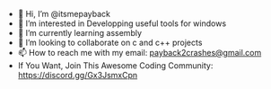 - 👋 Hi, I’m @itsmepayback
- 👀 I’m interested in Developping useful tools for windows
- 🌱 I’m currently learning assembly
- 💞️ I’m looking to collaborate on c and c++ projects
- 📫 How to reach me with my email: payback2crashes@gmail.com
- If You Want, Join This Awesome Coding Community: https://discord.gg/Gx3JsmxCpn

<!---
itsmepayback/itsmepayback is a ✨ special ✨ repository because its `README.md` (this file) appears on your GitHub profile.
You can click the Preview link to take a look at your changes.
--->
